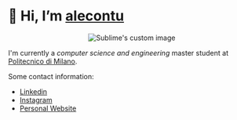 # 👋 Hi, I’m [alecontu]([https://github.com/alecontuIT](https://alecontuit.github.io))

<p align="center">
  <img src="https://media.giphy.com/media/ZVik7pBtu9dNS/giphy.gif" alt="Sublime's custom image"/>
</p>


I'm currently a *computer science and engineering* master student at [Politecnico di Milano](https://www.polimi.it/). 

Some contact information:
- [Linkedin](https://www.linkedin.com/in/alecontu/)
- [Instagram](https://www.instagram.com/ale.contu/)
- [Personal Website](https://alecontuit.github.io)


<!---
To delete the text ~~very important words~~.

## Code:
` print("Hello World")`

- 👀 Dotted list
- 🌱 


![alt text](https://media.giphy.com/media/ZVik7pBtu9dNS/giphy.gif)


alecontuIT/alecontuIT is a ✨ special ✨ repository because its `README.md` (this file) appears on your GitHub profile.
You can click the Preview link to take a look at your changes.
--->
